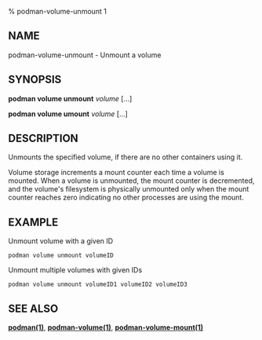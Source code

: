 % podman-volume-unmount 1

## NAME

podman\-volume\-unmount - Unmount a volume

## SYNOPSIS

**podman volume unmount** _volume_ [...]

**podman volume umount** _volume_ [...]

## DESCRIPTION

Unmounts the specified volume, if there are no other containers
using it.

Volume storage increments a mount counter each time a volume is mounted.
When a volume is unmounted, the mount counter is decremented, and the
volume's filesystem is physically unmounted only when the mount
counter reaches zero indicating no other processes are using the mount.

## EXAMPLE

Unmount volume with a given ID

```
podman volume unmount volumeID
```

Unmount multiple volumes with given IDs

```
podman volume unmount volumeID1 volumeID2 volumeID3
```

## SEE ALSO

**[podman(1)](podman.md)**, **[podman-volume(1)](podman-volume.md)**, **[podman-volume-mount(1)](podman-volume-mount.md)**
